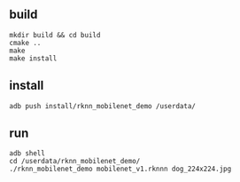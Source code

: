 ## build

```
mkdir build && cd build
cmake ..
make
make install
```

## install

```
adb push install/rknn_mobilenet_demo /userdata/
```

## run
```
adb shell
cd /userdata/rknn_mobilenet_demo/
./rknn_mobilenet_demo mobilenet_v1.rknnn dog_224x224.jpg
```
